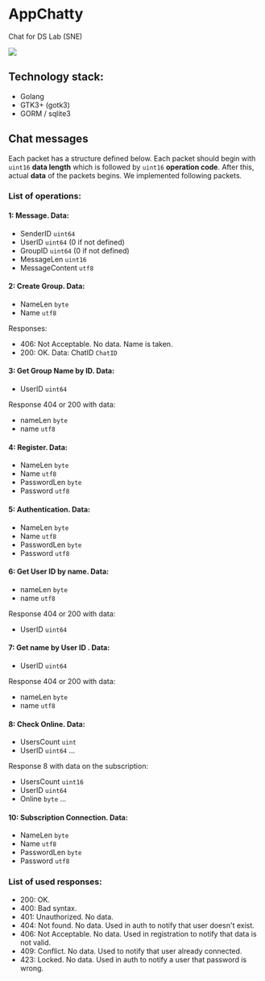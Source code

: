 # AppChatty
Chat for DS Lab (SNE)

![](https://i.imgur.com/OSuhJiC.png)

## Technology stack:
- Golang
- GTK3+ (gotk3)
- GORM / sqlite3

## Chat messages

Each packet has a structure defined below. Each packet should begin with `uint16` **data length** which is followed by `uint16` **operation code**. After this, actual **data** of the packets begins. We implemented following packets.

### List of operations:

#### 1: Message. Data: 
- SenderID `uint64` 
- UserID `uint64` (0 if not defined)
- GroupID `uint64` (0 if not defined)
- MessageLen `uint16`
- MessageContent `utf8`

#### 2: Create Group. Data:
- NameLen `byte`
- Name `utf8`

Responses:
- 406: Not Acceptable. No data. Name is taken.
- 200: OK. Data: ChatID `ChatID`

#### 3: Get Group Name by ID. Data:
- UserID `uint64`

Response 404 or 200 with data:
- nameLen `byte`
- name `utf8` 

#### 4: Register. Data:
- NameLen `byte`
- Name `utf8`
- PasswordLen `byte`
- Password `utf8`

#### 5: Authentication. Data:
- NameLen `byte`
- Name `utf8`
- PasswordLen `byte`
- Password `utf8`

#### 6: Get User ID by name. Data:
- nameLen `byte`
- name `utf8` 

Response 404 or 200 with data:
- UserID `uint64`

#### 7: Get name by User ID . Data:
- UserID `uint64`

Response 404 or 200 with data:
- nameLen `byte`
- name `utf8` 

#### 8: Check Online. Data:
- UsersCount `uint`
- UserID `uint64`
...

Response 8 with data on the subscription:
- UsersCount `uint16`
- UserID `uint64`
- Online `byte`
...

#### 10: Subscription Connection. Data:
- NameLen `byte`
- Name `utf8`
- PasswordLen `byte`
- Password `utf8`


### List of used responses: 
- 200: OK. 
- 400: Bad syntax.
- 401: Unauthorized. No data.
- 404: Not found. No data. Used in auth to notify that user doesn't exist.
- 406: Not Acceptable. No data. Used in registration to notify that data is not valid.
- 409: Conflict. No data. Used to notify that user already connected.
- 423: Locked. No data. Used in auth to notify a user that password is wrong.
